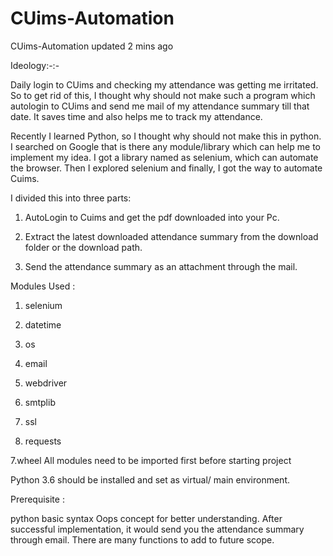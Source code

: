 # CUims-Automation
CUims-Automation updated 2 mins ago 

Ideology:-:-

Daily login to CUims and checking my attendance was getting me irritated. So to get rid of this, I thought why should not make such a program which autologin to CUims and send me mail of my attendance summary till that date. It saves time and also helps me to track my attendance.

Recently I learned Python, so I thought why should not make this in python. I searched on Google that is there any module/library which can help me to implement my idea. I got a library named as selenium, which can automate the browser. Then I explored selenium and finally, I got the way to automate Cuims. 

I divided this into three parts:

1. AutoLogin to Cuims and get the pdf downloaded into your Pc.

2. Extract the latest downloaded attendance summary from the download folder or the download path.

3. Send the attendance summary as an attachment through the mail.

Modules Used :

1. selenium

2. datetime

3. os

4. email

5. webdriver

6. smtplib

7. ssl

8. requests

7.wheel All modules need to be imported first before starting project

Python 3.6 should be installed and set as virtual/ main environment.

Prerequisite :

python basic syntax Oops concept for better understanding. After successful implementation, it would send you the attendance summary through email.
There are many functions to add to future scope.
